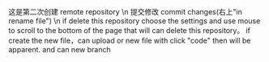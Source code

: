 这是第二次创建 remote repository \n
提交修改 commit changes(右上"in rename file") \n
if delete this repository choose the settings 
 and use mouse to scroll to the bottom of the page 
  that will can delete this repository。
if create the new file，can upload or new file with click "code" then will be apparent.
and can new branch 
